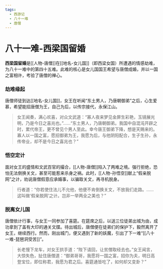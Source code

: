```yaml
---
tags:
  - 西游记
  - 八十一难
  - 唐僧
---
```

# 八十一难-西梁国留婚

**西梁国留婚**是[[人物-唐僧]]在[[地名-女儿国]]（即西梁女国）所遭遇的情感劫难，为八十一难中的第四十五难。此难的核心是女儿国国王希望与唐僧成婚，并以一国之富相许，考验了唐僧的禅心。

### **劫难缘起**
唐僧师徒到达[[地名-女儿国]]，女王在听闻“东土男人，乃唐朝御弟”之后，心生爱慕，希望能招唐僧为王，自己为后，以传宗接代，永保江山。
> 女王闻奏，满心欢喜，对众文武道：“寡人夜来梦见金屏生彩艳，玉镜展光明，乃是今日之喜兆也。”……“东土男人，乃唐朝御弟。我国中自混沌开辟之时，累代帝王，更不曾见个男人至此。幸今唐王御弟下降，想是天赐来的。寡人以一国之富，愿招御弟为王，我愿为后，与他阴阳配合，生子生孙，永传帝业，却不是今日之喜兆也？”

### **悟空定计**
面对女王的盛情和文武百官的撮合，[[人物-唐僧]]陷入了两难之境。强行拒绝，恐怕无法倒换关文，甚至可能惹来杀身之祸。此时，[[人物-孙悟空]]献上“假亲脱网”之计，劝说唐僧假意应承婚事，以骗取关文，再寻机脱身。
> 行者道：“你若使住法儿不允他，他便不肯倒换关文，不放我们走路。……这叫做‘假亲脱网’之计。岂非一举两全之美也？”

### **脱离女儿国**
唐僧依计行事，与女王一同参加了喜筵。在筵席之后，以送三位徒弟出城为由，成功拿到了盖有大印的通关文牒。待出城后，唐僧便在徒弟们的保护下，毅然离开了女王，继续西行。然而，刚出城门，便又遇到了新的妖魔，引出了下一难“[[八十一难-琵琶洞受苦]]”。
> 长老慢下龙车，对女王拱手道：“陛下请回，让贫僧取经去也。”女王闻言，大惊失色，扯住唐僧道：“御弟哥哥，我愿将一国之富，招你为夫，明日高登宝位，即位称君，我愿为君之后。喜筵通皆吃了，如何却又变卦？”
